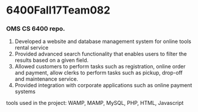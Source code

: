 # 6400Fall17Team082
### OMS CS 6400 repo.
1. Developed a website and database management system for online tools rental service
2. Provided advanced search functionality that enables users to filter the results based on a given field.
3.  Allowed customers to perform tasks such as registration, online order and payment, allow clerks to perform tasks such as pickup, drop-off and maintenance service.
4. Provided integration with corporate applications such as online payment systems

tools used in the project:
WAMP, MAMP, MySQL, PHP, HTML, Javascript 
